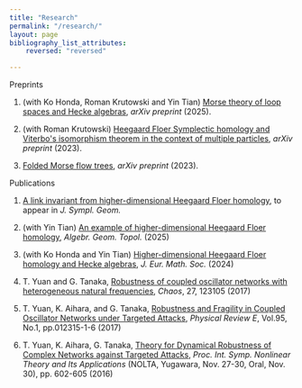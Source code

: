 ```yaml
---
title: "Research"
permalink: "/research/"
layout: page
bibliography_list_attributes:
    reversed: "reversed"

---
```


<!-- 1. (with Eilon Reisin-Tzur and Yin Tian) Higher-dimensional Heegaard Floer homology and the polynomial representation of double affine Hecke algebra (in preparation).
-->


Preprints

1. (with Ko Honda, Roman Krutowski and Yin Tian) [Morse theory of loop spaces and Hecke algebras](https://arxiv.org/abs/2503.07543), _arXiv preprint_ (2025).

1. (with Roman Krutowski) [Heegaard Floer Symplectic homology and Viterbo's isomorphism theorem in the context of multiple particles](https://arxiv.org/abs/2311.17031), _arXiv preprint_ (2023).

1. [Folded Morse flow trees](https://arxiv.org/abs/2309.05976), _arXiv preprint_ (2023).


Publications

1. [A link invariant from higher-dimensional Heegaard Floer homology](https://arxiv.org/abs/2309.13241), to appear in _J. Sympl. Geom._


1. (with Yin Tian) [An example of higher-dimensional Heegaard Floer homology](https://msp.org/agt/2025/25-3/p15.xhtml), _Algebr. Geom. Topol._ (2025)

1. (with Ko Honda and Yin Tian) [Higher-dimensional Heegaard Floer homology and Hecke algebras](https://ems.press/journals/jems/articles/14298088), _J. Eur. Math. Soc._ (2024)

1. T. Yuan and G. Tanaka, [Robustness of coupled oscillator networks with heterogeneous natural frequencies](https://aip.scitation.org/doi/abs/10.1063/1.4991742), _Chaos_, 27, 123105 (2017)

1. T. Yuan, K. Aihara, and G. Tanaka, [Robustness and Fragility in Coupled Oscillator Networks under Targeted Attacks](https://journals.aps.org/pre/abstract/10.1103/PhysRevE.95.012315), _Physical Review E_, Vol.95, No.1, pp.012315-1-6  (2017)

1. T. Yuan, K. Aihara, G. Tanaka, [Theory for Dynamical Robustness of Complex Networks against Targeted Attacks](https://www.ieice.org/nolta/symposium/archive/2016/articles/1062.pdf), _Proc. Int. Symp. Nonlinear Theory and Its Applications_ (NOLTA, Yugawara, Nov. 27-30, Oral, Nov. 30), pp. 602-605 (2016)

